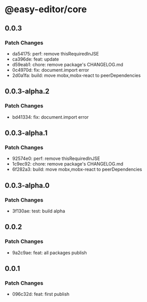 # @easy-editor/core

## 0.0.3

### Patch Changes

- da54175: perf: remove thisRequiredInJSE
- ca396de: feat: update
- d59eab1: chore: remove package's CHANGELOG.md
- 0c4970d: fix: document.import error
- 2d0a1fa: build: move mobx,mobx-react to peerDependencies

## 0.0.3-alpha.2

### Patch Changes

- bd41334: fix: document.import error

## 0.0.3-alpha.1

### Patch Changes

- 92574e0: perf: remove thisRequiredInJSE
- 1c9ec92: chore: remove package's CHANGELOG.md
- 6f282a3: build: move mobx,mobx-react to peerDependencies

## 0.0.3-alpha.0

### Patch Changes

- 3f130ae: test: build alpha

## 0.0.2

### Patch Changes

- 9a2c9ae: feat: all packages publish

## 0.0.1

### Patch Changes

- 096c32d: feat: first publish
